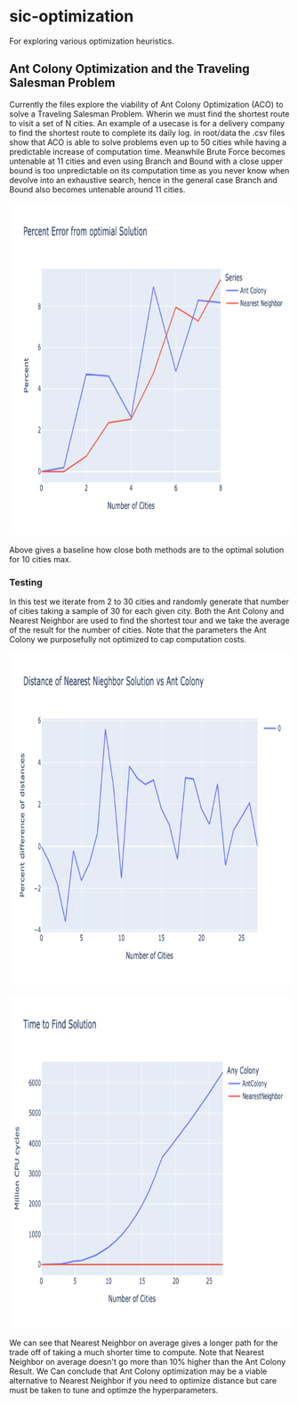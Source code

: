 # sic-optimization

For exploring various optimization heuristics.

## Ant Colony Optimization and the Traveling Salesman Problem

Currently the files explore the viability of Ant Colony Optimization (ACO) to solve a Traveling Salesman Problem. Wherin we must
find the shortest route to visit a set of N cities. An example of a usecase is for a delivery company to find the shortest route
to complete its daily log. in root/data the .csv files show that ACO is able to solve problems even up to 50 cities while having
a predictable increase of computation time. Meanwhile Brute Force becomes untenable at 11 cities and even using Branch and Bound
with a close upper bound is too unpredictable on its computation time as you never know when devolve into an exhaustive search,
hence in the general case Branch and Bound also becomes untenable around 11 cities.

<img src="./figures/prelim_dist_figure.png"
alt="" width="800" height="600" />

Above gives a baseline how close both methods are to the optimal solution for 10 cities max.

### Testing

In this test we iterate from 2 to 30 cities and randomly generate that number of cities taking a sample of 30 for each given city.
Both the Ant Colony and Nearest Neighbor are used to find the shortest tour and we take the average of the result for the number
of cities. Note that the parameters the Ant Colony we purposefully not optimized to cap computation costs.

<img src="./figures/total_dist_figure.png"
alt="" width="800" height="600" />

<img src="./figures/total_time.png"
alt="" width="800" height="600" />

We can see that Nearest Neighbor on average gives a longer path for the trade off of taking a much shorter time to compute. Note
that Nearest Neighbor on average doesn't go more than 10% higher than the Ant Colony Result. We Can conclude that Ant Colony
optimization may be a viable alternative to Nearest Neighbor if you need to optimize distance but care must be taken to tune and
optimze the hyperparameters.
